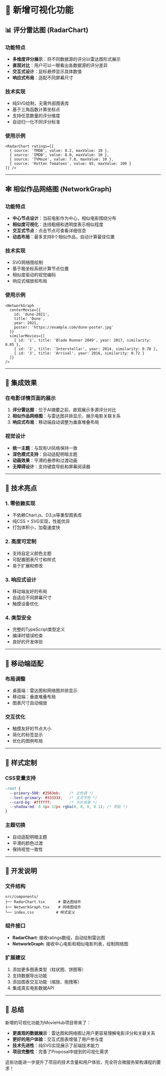 # 🎨 新增可视化功能

## 📊 评分雷达图 (RadarChart)

### 功能特点
- **多维度评分展示**：将不同数据源的评分以雷达图形式展示
- **直观对比**：用户可以一眼看出各数据源的评分差异
- **交互式设计**：鼠标悬停显示具体数值
- **响应式布局**：适配不同屏幕尺寸

### 技术实现
- 纯SVG绘制，无需外部图表库
- 基于三角函数计算坐标点
- 支持任意数量的评分维度
- 自动归一化不同评分标准

### 使用示例
```tsx
<RadarChart ratings={[
  { source: 'TMDB', value: 8.2, maxValue: 10 },
  { source: 'IMDB', value: 8.0, maxValue: 10 },
  { source: 'TVMaze', value: 7.8, maxValue: 10 },
  { source: 'Rotten Tomatoes', value: 85, maxValue: 100 }
]} />
```

---

## 🕸️ 相似作品网络图 (NetworkGraph)

### 功能特点
- **中心节点设计**：当前电影作为中心，相似电影围绕分布
- **相似度可视化**：连线粗细和透明度表示相似程度
- **交互式节点**：点击节点可查看详细信息
- **动态布局**：最多支持8个相似作品，自动计算最佳位置

### 技术实现
- SVG网络图绘制
- 基于极坐标系统计算节点位置
- 相似度驱动的视觉编码
- 响应式缩放和布局

### 使用示例
```tsx
<NetworkGraph 
  centerMovie={{
    id: 'dune-2021',
    title: 'Dune',
    year: 2021,
    poster: 'https://example.com/dune-poster.jpg'
  }}
  similarMovies={[
    { id: '1', title: 'Blade Runner 2049', year: 2017, similarity: 0.85 },
    { id: '2', title: 'Interstellar', year: 2014, similarity: 0.78 },
    { id: '3', title: 'Arrival', year: 2016, similarity: 0.72 }
  ]}
/>
```

---

## 🎯 集成效果

### 在电影详情页面的展示
1. **评分雷达图**：位于AI摘要之前，直观展示多源评分对比
2. **相似作品网络图**：与雷达图并排显示，展示电影关联关系
3. **响应式布局**：移动端自动调整为垂直堆叠布局

### 视觉设计
- **统一主题**：与现有UI风格保持一致
- **深色模式支持**：自动适配明暗主题
- **动画效果**：平滑的悬停和过渡动画
- **无障碍设计**：支持键盘导航和屏幕阅读器

---

## 🚀 技术亮点

### 1. 零依赖实现
- 不依赖Chart.js、D3.js等重型图表库
- 纯CSS + SVG实现，性能优异
- 打包体积小，加载速度快

### 2. 高度可定制
- 支持自定义颜色主题
- 可配置图表尺寸和样式
- 易于扩展和修改

### 3. 响应式设计
- 移动端友好的布局
- 自适应不同屏幕尺寸
- 触摸设备优化

### 4. 类型安全
- 完整的TypeScript类型定义
- 编译时错误检查
- 良好的开发体验

---

## 📱 移动端适配

### 布局调整
- 桌面端：雷达图和网络图并排显示
- 移动端：垂直堆叠布局
- 图表尺寸自动缩放

### 交互优化
- 触摸友好的节点大小
- 简化的标签显示
- 优化的图例布局

---

## 🎨 样式定制

### CSS变量支持
```css
:root {
  --primary-500: #2563eb;    /* 主色调 */
  --text-primary: #333333;   /* 主文字色 */
  --card-bg: #ffffff;        /* 卡片背景 */
  --shadow-md: 0 4px 12px rgba(0, 0, 0, 0.1); /* 阴影 */
}
```

### 主题切换
- 自动适配明暗主题
- 平滑的颜色过渡
- 保持视觉一致性

---

## 🔧 开发说明

### 文件结构
```
src/components/
├── RadarChart.tsx      # 雷达图组件
├── NetworkGraph.tsx    # 网络图组件
└── index.css          # 样式定义
```

### 组件接口
- **RadarChart**: 接收ratings数组，自动绘制雷达图
- **NetworkGraph**: 接收中心电影和相似电影列表，绘制网络图

### 扩展建议
1. 添加更多图表类型（柱状图、饼图等）
2. 支持数据导出功能
3. 添加图表交互功能（缩放、拖拽等）
4. 集成真实电影数据API

---

## 🎉 总结

新增的可视化功能为MovieHub项目带来了：
- **更直观的数据展示**：雷达图和网络图让用户更容易理解电影评分和关联关系
- **更好的用户体验**：交互式图表增强了用户参与度
- **技术先进性**：纯SVG实现展示了前端技术能力
- **项目完整性**：完善了Proposal中提到的可视化需求

这些功能进一步提升了项目的技术含量和用户体验，完全符合微服务架构课程的要求！
